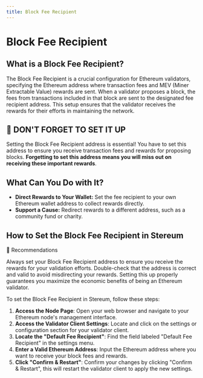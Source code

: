 ```yaml
---
title: Block Fee Recipient
---
```


# Block Fee Recipient

## What is a Block Fee Recipient?

The Block Fee Recipient is a crucial configuration for Ethereum validators, specifying the Ethereum address where transaction fees and MEV (Miner Extractable Value) rewards are sent. When a validator proposes a block, the fees from transactions included in that block are sent to the designated fee recipient address. This setup ensures that the validator receives the rewards for their efforts in maintaining the network.

## 🚨 DON'T FORGET TO SET IT UP

Setting the Block Fee Recipient address is essential! You have to set this address to ensure you receive transaction fees and rewards for proposing blocks. **Forgetting to set this address means you will miss out on receiving these important rewards**.


## What Can You Do with It?

- **Direct Rewards to Your Wallet:** Set the fee recipient to your own Ethereum wallet address to collect rewards directly.
- **Support a Cause:** Redirect rewards to a different address, such as a community fund or charity.

## How to Set the Block Fee Recipient in Stereum

🚨 Recommendations

Always set your Block Fee Recipient address to ensure you receive the rewards for your validation efforts. Double-check that the address is correct and valid to avoid misdirecting your rewards. Setting this up properly guarantees you maximize the economic benefits of being an Ethereum validator.

To set the Block Fee Recipient in Stereum, follow these steps:

1. **Access the Node Page**: Open your web browser and navigate to your Ethereum node's management interface.
2. **Access the Validator Client Settings**: Locate and click on the settings or configuration section for your validator client.
3. **Locate the "Default Fee Recipient"**: Find the field labeled "Default Fee Recipient" in the settings menu.
4. **Enter a Valid Ethereum Address**: Input the Ethereum address where you want to receive your block fees and rewards.
5. **Click "Confirm & Restart"**: Confirm your changes by clicking "Confirm & Restart", this will restart the validator client to apply the new settings.


